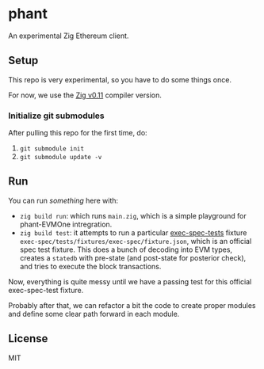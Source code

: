 # phant

An experimental Zig Ethereum client.

## Setup

This repo is very experimental, so you have to do some things once.

For now, we use the [Zig v0.11](https://ziglang.org/download/) compiler version.

### Initialize git submodules

After pulling this repo for the first time, do:
1. `git submodule init`
2. `git submodule update -v`

## Run

You can run _something_ here with:
- `zig build run`: which runs `main.zig`, which is a simple playground for phant-EVMOne intregration.
- `zig build test`: it attempts to run a particular [exec-spec-tests](https://github.com/ethereum/execution-spec-tests) fixture `exec-spec/tests/fixtures/exec-spec/fixture.json`, which is an official spec test fixture. This does a bunch of decoding into EVM types, creates a `statedb` with pre-state (and post-state for posterior check), and tries to execute the block transactions.

Now, everything is quite messy until we have a passing test for this official exec-spec-test fixture.

Probably after that, we can refactor a bit the code to create proper modules and define some clear path forward in each module.

## License

MIT


